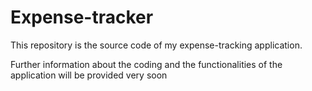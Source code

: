 # Expense-tracker
This repository is the source code of my expense-tracking application.

Further information about the coding and the functionalities of the application will be provided very soon 

